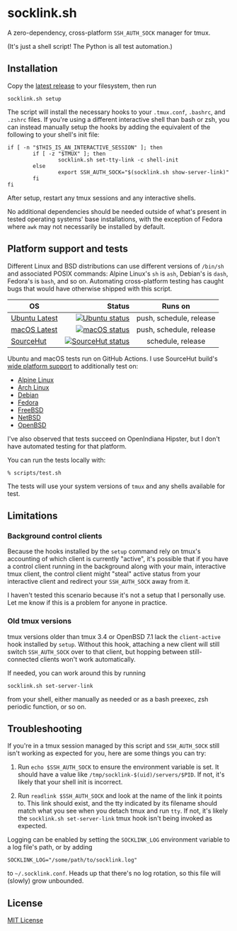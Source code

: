 # socklink.sh

A zero-dependency, cross-platform `SSH_AUTH_SOCK` manager for tmux.

(It's just a shell script!  The Python is all test automation.)

## Installation

Copy the [latest release](https://github.com/mshroyer/socklink/releases) to
your filesystem, then run

```
socklink.sh setup
```

The script will install the necessary hooks to your `.tmux.conf`, `.bashrc`,
and `.zshrc` files.  If you're using a different interactive shell than bash
or zsh, you can instead manually setup the hooks by adding the equivalent of
the following to your shell's init file:

```
if [ -n "$THIS_IS_AN_INTERACTIVE_SESSION" ]; then
        if [ -z "$TMUX" ]; then
                socklink.sh set-tty-link -c shell-init
        else
                export SSH_AUTH_SOCK="$(socklink.sh show-server-link)"
        fi
fi
```

After setup, restart any tmux sessions and any interactive shells.

No additional dependencies should be needed outside of what's present in
tested operating systems' base installations, with the exception of Fedora
where `awk` may not necessarily be installed by default.

## Platform support and tests

Different Linux and BSD distributions can use different versions of `/bin/sh`
and associated POSIX commands: Alpine Linux's `sh` is `ash`, Debian's is
`dash`, Fedora's is `bash`, and so on.  Automating cross-platform testing has
caught bugs that would have otherwise shipped with this script.

| OS                                                        |                                                                                                                                                                       Status | Runs on                 |
|-----------------------------------------------------------|-----------------------------------------------------------------------------------------------------------------------------------------------------------------------------:|:-----------------------:|
| [Ubuntu Latest](https://github.com/actions/runner-images) | [![Ubuntu status](https://github.com/mshroyer/socklink/actions/workflows/test-ubuntu.yml/badge.svg)](https://github.com/mshroyer/socklink/actions/workflows/test-ubuntu.yml) | push, schedule, release |
| [macOS Latest](https://github.com/actions/runner-images)  |    [![macOS status](https://github.com/mshroyer/socklink/actions/workflows/test-macos.yml/badge.svg)](https://github.com/mshroyer/socklink/actions/workflows/test-macos.yml) | push, schedule, release |
| [SourceHut](https://builds.sr.ht/~mshroyer/socklink)      |  [![SourceHut status](https://github.com/mshroyer/socklink/actions/workflows/sourcehut.yml/badge.svg)](https://github.com/mshroyer/socklink/actions/workflows/sourcehut.yml) | schedule, release       |

Ubuntu and macOS tests run on GitHub Actions.  I use SourceHut build's [wide
platform support](https://man.sr.ht/builds.sr.ht/) to additionally test on:

- [Alpine Linux](https://builds.sr.ht/~mshroyer/socklink/alpine)
- [Arch Linux](https://builds.sr.ht/~mshroyer/socklink/archlinux)
- [Debian](https://builds.sr.ht/~mshroyer/socklink/debian)
- [Fedora](https://builds.sr.ht/~mshroyer/socklink/fedora)
- [FreeBSD](https://builds.sr.ht/~mshroyer/socklink/freebsd)
- [NetBSD](https://builds.sr.ht/~mshroyer/socklink/netbsd)
- [OpenBSD](https://builds.sr.ht/~mshroyer/socklink/openbsd)

I've also observed that tests succeed on OpenIndiana Hipster, but I don't have
automated testing for that platform.

You can run the tests locally with:

```
% scripts/test.sh
```

The tests will use your system versions of `tmux` and any shells available for
test.

## Limitations

### Background control clients

Because the hooks installed by the `setup` command rely on tmux's accounting
of which client is currently "active", it's possible that if you have a
control client running in the background along with your main, interactive
tmux client, the control client might "steal" active status from your
interactive client and redirect your `SSH_AUTH_SOCK` away from it.

I haven't tested this scenario because it's not a setup that I personally use.
Let me know if this is a problem for anyone in practice.

### Old tmux versions

tmux versions older than tmux 3.4 or OpenBSD 7.1 lack the `client-active` hook
installed by `setup`.  Without this hook, attaching a new client will still
switch `SSH_AUTH_SOCK` over to that client, but hopping between
still-connected clients won't work automatically.

If needed, you can work around this by running

```
socklink.sh set-server-link
```

from your shell, either manually as needed or as a bash preexec, zsh periodic
function, or so on.

## Troubleshooting

If you're in a tmux session managed by this script and `SSH_AUTH_SOCK` still
isn't working as expected for you, here are some things you can try:

1. Run `echo $SSH_AUTH_SOCK` to ensure the environment variable is set.  It should
   have a value like `/tmp/socklink-$(uid)/servers/$PID`.  If not, it's likely
   that your shell init is incorrect.

2. Run `readlink $SSH_AUTH_SOCK` and look at the name of the link it points
   to.  This link should exist, and the tty indicated by its filename should
   match what you see when you detach tmux and run `tty`.  If not, it's likely
   the `socklink.sh set-server-link` tmux hook isn't being invoked as
   expected.

Logging can be enabled by setting the `SOCKLINK_LOG` environment variable to a
log file's path, or by adding

```
SOCKLINK_LOG="/some/path/to/socklink.log"
```

to `~/.socklink.conf`.  Heads up that there's no log rotation, so this file
will (slowly) grow unbounded.

## License

[MIT License](LICENSE.txt)
